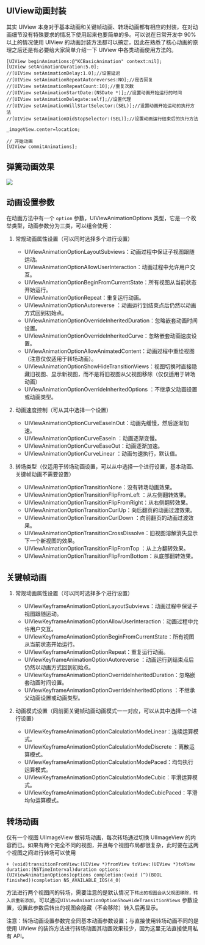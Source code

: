 
## UIView动画封装

其实 UIView 本身对于基本动画和关键帧动画、转场动画都有相应的封装，在对动画细节没有特殊要求的情况下使用起来也要简单的多。可以说在日常开发中 90% 以上的情况使用 UIView 的动画封装方法都可以搞定，因此在熟悉了核心动画的原理之后还是有必要给大家简单介绍一下 UIView 中各类动画使用方法的。

```
[UIView beginAnimations:@"KCBasicAnimation" context:nil];
[UIView setAnimationDuration:5.0];
//[UIView setAnimationDelay:1.0];//设置延迟
//[UIView setAnimationRepeatAutoreverses:NO];//是否回复
//[UIView setAnimationRepeatCount:10];//重复次数
//[UIView setAnimationStartDate:(NSDate *)];//设置动画开始运行的时间
//[UIView setAnimationDelegate:self];//设置代理
//[UIView setAnimationWillStartSelector:(SEL)];//设置动画开始运动的执行方法
//[UIView setAnimationDidStopSelector:(SEL)];//设置动画运行结束后的执行方法

_imageView.center=location;

// 开始动画
[UIView commitAnimations];
```


## 弹簧动画效果

![](https://images0.cnblogs.com/blog/62046/201409/150629081594923.gif)


## 动画设置参数

在动画方法中有一个 `option` 参数，UIViewAnimationOptions 类型，它是一个枚举类型，动画参数分为三类，可以组合使用：

1. 常规动画属性设置（可以同时选择多个进行设置）
    
    * UIViewAnimationOptionLayoutSubviews：动画过程中保证子视图跟随运动。
    * UIViewAnimationOptionAllowUserInteraction：动画过程中允许用户交互。
    * UIViewAnimationOptionBeginFromCurrentState：所有视图从当前状态开始运行。
    * UIViewAnimationOptionRepeat：重复运行动画。
    * UIViewAnimationOptionAutoreverse ：动画运行到结束点后仍然以动画方式回到初始点。
    * UIViewAnimationOptionOverrideInheritedDuration：忽略嵌套动画时间设置。
    * UIViewAnimationOptionOverrideInheritedCurve：忽略嵌套动画速度设置。
    * UIViewAnimationOptionAllowAnimatedContent：动画过程中重绘视图（注意仅仅适用于转场动画）。 
    * UIViewAnimationOptionShowHideTransitionViews：视图切换时直接隐藏旧视图、显示新视图，而不是将旧视图从父视图移除（仅仅适用于转场动画）
    * UIViewAnimationOptionOverrideInheritedOptions ：不继承父动画设置或动画类型。

2. 动画速度控制（可从其中选择一个设置）

    * UIViewAnimationOptionCurveEaseInOut：动画先缓慢，然后逐渐加速。
    * UIViewAnimationOptionCurveEaseIn ：动画逐渐变慢。
    * UIViewAnimationOptionCurveEaseOut：动画逐渐加速。
    * UIViewAnimationOptionCurveLinear ：动画匀速执行，默认值。

3. 转场类型（仅适用于转场动画设置，可以从中选择一个进行设置，基本动画、关键帧动画不需要设置）

    * UIViewAnimationOptionTransitionNone：没有转场动画效果。
    * UIViewAnimationOptionTransitionFlipFromLeft ：从左侧翻转效果。
    * UIViewAnimationOptionTransitionFlipFromRight：从右侧翻转效果。
    * UIViewAnimationOptionTransitionCurlUp：向后翻页的动画过渡效果。   
    * UIViewAnimationOptionTransitionCurlDown ：向前翻页的动画过渡效果。   
    * UIViewAnimationOptionTransitionCrossDissolve：旧视图溶解消失显示下一个新视图的效果。   
    * UIViewAnimationOptionTransitionFlipFromTop ：从上方翻转效果。   
    * UIViewAnimationOptionTransitionFlipFromBottom：从底部翻转效果。


## 关键帧动画

1. 常规动画属性设置（可以同时选择多个进行设置）

    * UIViewKeyframeAnimationOptionLayoutSubviews：动画过程中保证子视图跟随运动。
    * UIViewKeyframeAnimationOptionAllowUserInteraction：动画过程中允许用户交互。
    * UIViewKeyframeAnimationOptionBeginFromCurrentState：所有视图从当前状态开始运行。
    * UIViewKeyframeAnimationOptionRepeat：重复运行动画。
    * UIViewKeyframeAnimationOptionAutoreverse ：动画运行到结束点后仍然以动画方式回到初始点。
    * UIViewKeyframeAnimationOptionOverrideInheritedDuration：忽略嵌套动画时间设置。
    * UIViewKeyframeAnimationOptionOverrideInheritedOptions ：不继承父动画设置或动画类型。

2. 动画模式设置（同前面关键帧动画动画模式一一对应，可以从其中选择一个进行设置）

    * UIViewKeyframeAnimationOptionCalculationModeLinear：连续运算模式。
    * UIViewKeyframeAnimationOptionCalculationModeDiscrete ：离散运算模式。
    * UIViewKeyframeAnimationOptionCalculationModePaced：均匀执行运算模式。
    * UIViewKeyframeAnimationOptionCalculationModeCubic：平滑运算模式。 
    * UIViewKeyframeAnimationOptionCalculationModeCubicPaced：平滑均匀运算模式。


## 转场动画

仅有一个视图 UIImageView 做转场动画，每次转场通过切换 UIImageView 的内容而已。如果有两个完全不同的视图，并且每个视图布局都很复杂，此时要在这两个视图之间进行转场可以使用

```
+ (void)transitionFromView:(UIView *)fromView toView:(UIView *)toView duration:(NSTimeInterval)duration options:(UIViewAnimationOptions)options completion:(void (^)(BOOL finished))completion NS_AVAILABLE_IOS(4_0)
```

方法进行两个视图间的转场，需要注意的是默认情况下`转出的视图会从父视图移除，转入后重新添加`，可以通过`UIViewAnimationOptionShowHideTransitionViews` 参数设置，设置此参数后转出的视图会隐藏（不会移除）转入后再显示。

注意：转场动画设置参数完全同基本动画参数设置；与直接使用转场动画不同的是使用 UIView 的装饰方法进行转场动画其动画效果较少，因为这里无法直接使用私有 API。
